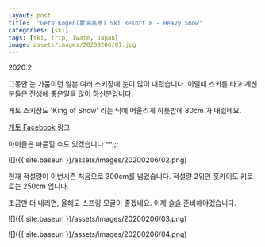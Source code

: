 ```yaml
---
layout: post
title:  "Geto Kogen(夏油高原) Ski Resort 8 - Heavy Snow"
categories: [ski]
tags: [ski, trip, Iwate, Japan]
image: assets/images/20200206/01.jpg
---
```


2020.2

그동안 눈 가뭄이던 일본 여러 스키장에 눈이 많이 내렸습니다.
이럴때 스키를 타고 계신분들은 전생에 좋은일을 많이 하신분입니다.

게토 스키장도 'King of Snow' 라는 닉에 어울리게 하룻밤에 80cm 가 내렸네요.

[게토 Facebook][fb_geto] 링크

아이들은 파묻힐 수도 있겠습니다 ^^;;;

![]({{ site.baseurl }}/assets/images/20200206/02.png)

현재 적설량이 이번시즌 처음으로 300cm를 넘었습니다.
적설량 2위인 홋카이도 키로로는 250cm 입니다. 

조금만 더 내리면, 올해도 스프링 모글이 좋겠네요.
이제 슬슬 준비해야겠습니다.

![]({{ site.baseurl }}/assets/images/20200206/03.png)

![]({{ site.baseurl }}/assets/images/20200206/04.png)



[fb_geto]: https://www.facebook.com/geto8/posts/2646896815387003
